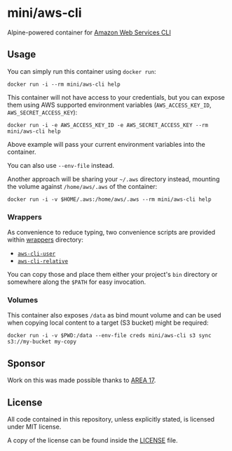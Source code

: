 # mini/aws-cli

Alpine-powered container for [Amazon Web Services CLI](http://docs.aws.amazon.com/cli/latest/userguide/cli-chap-welcome.html)

## Usage

You can simply run this container using `docker run`:

```
docker run -i --rm mini/aws-cli help
```

This container will not have access to your credentials, but you can expose
them using AWS supported environment variables (`AWS_ACCESS_KEY_ID`,
`AWS_SECRET_ACCESS_KEY`):

```
docker run -i -e AWS_ACCESS_KEY_ID -e AWS_SECRET_ACCESS_KEY --rm mini/aws-cli help
```

Above example will pass your current environment variables into the container.

You can also use `--env-file` instead.

Another approach will be sharing your `~/.aws` directory instead, mounting
the volume against `/home/aws/.aws` of the container:

```
docker run -i -v $HOME/.aws:/home/aws/.aws --rm mini/aws-cli help
```

### Wrappers

As convenience to reduce typing, two convenience scripts are provided within
[wrappers](wrappers) directory:

- [`aws-cli-user`](wrapper/aws-cli-user)
- [`aws-cli-relative`](wrapper/aws-cli-relative)

You can copy those and place them either your project's `bin` directory or
somewhere along the `$PATH` for easy invocation.

### Volumes

This container also exposes `/data` as bind mount volume and can be used when
copying local content to a target (S3 bucket) might be required:

```
docker run -i -v $PWD:/data --env-file creds mini/aws-cli s3 sync s3://my-bucket my-copy
```

## Sponsor

Work on this was made possible thanks to [AREA 17](http://www.area17.com).

## License

All code contained in this repository, unless explicitly stated, is
licensed under MIT license.

A copy of the license can be found inside the [LICENSE](LICENSE) file.
